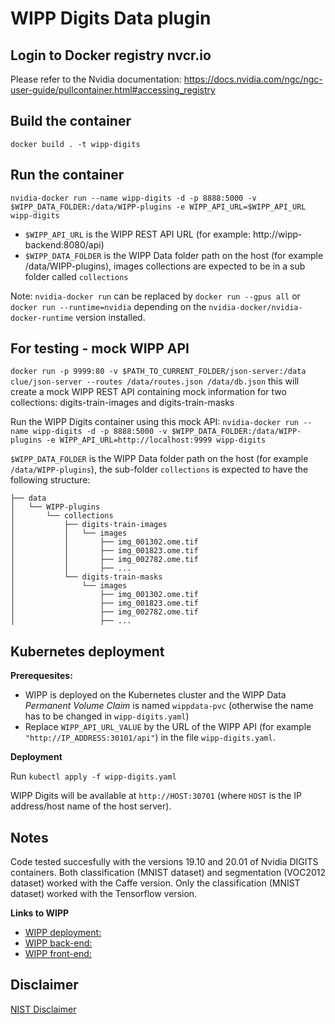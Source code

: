 # WIPP Digits Data plugin

## Login to Docker registry nvcr.io
Please refer to the Nvidia documentation: https://docs.nvidia.com/ngc/ngc-user-guide/pullcontainer.html#accessing_registry

## Build the container
`docker build . -t wipp-digits`

## Run the container
`nvidia-docker run --name wipp-digits -d -p 8888:5000 -v $WIPP_DATA_FOLDER:/data/WIPP-plugins -e WIPP_API_URL=$WIPP_API_URL wipp-digits`
* `$WIPP_API_URL` is the WIPP REST API URL (for example: http://wipp-backend:8080/api)
* `$WIPP_DATA_FOLDER` is the WIPP Data folder path on the host (for example /data/WIPP-plugins), images collections are expected to be in a sub folder called `collections`

Note: `nvidia-docker run` can be replaced by `docker run --gpus all` or `docker run --runtime=nvidia` depending on the `nvidia-docker/nvidia-docker-runtime` version installed.

## For testing - mock WIPP API
`docker run -p 9999:80 -v $PATH_TO_CURRENT_FOLDER/json-server:/data clue/json-server --routes /data/routes.json /data/db.json`
this will create a mock WIPP REST API containing mock information for two collections: digits-train-images and digits-train-masks

Run the WIPP Digits container using this mock API:
`nvidia-docker run --name wipp-digits -d -p 8888:5000 -v $WIPP_DATA_FOLDER:/data/WIPP-plugins -e WIPP_API_URL=http://localhost:9999 wipp-digits`

`$WIPP_DATA_FOLDER` is the WIPP Data folder path on the host (for example `/data/WIPP-plugins`), the sub-folder `collections` is expected to have the following structure:
```shell
├── data
│   └── WIPP-plugins
│       └── collections
│           ├── digits-train-images
│           │   └── images
│           │       ├── img_001302.ome.tif
│           │       ├── img_001823.ome.tif
│           │       ├── img_002782.ome.tif
│           │       ├── ...
│           └── digits-train-masks
│               └── images
│                   ├── img_001302.ome.tif
│                   ├── img_001823.ome.tif
│                   ├── img_002782.ome.tif
│                   ├── ...
```

## Kubernetes deployment
**Prerequesites:**
- WIPP is deployed on the Kubernetes cluster and the WIPP Data *Permanent Volume Claim* is named `wippdata-pvc` (otherwise the name has to be changed in `wipp-digits.yaml`)
- Replace `WIPP_API_URL_VALUE` by the URL of the WIPP API (for example `"http://IP_ADDRESS:30101/api"`) in the file `wipp-digits.yaml`.  

**Deployment**

Run `kubectl apply -f wipp-digits.yaml`

WIPP Digits will be available at `http://HOST:30701` (where `HOST` is the IP address/host name of the host server).


## Notes
 
Code tested succesfully with the versions 19.10 and 20.01 of Nvidia DIGITS containers. Both classification (MNIST dataset) and segmentation (VOC2012 dataset) worked with the Caffe version. Only the classification (MNIST dataset) worked with the Tensorflow version.

**Links to WIPP**

* [WIPP deployment:](https://github.com/usnistgov/WIPP)
* [WIPP back-end:](https://github.com/usnistgov/WIPP-backend)
* [WIPP front-end:](https://github.com/usnistgov/WIPP-frontend)

 
## Disclaimer

[NIST Disclaimer](LICENSE.md)